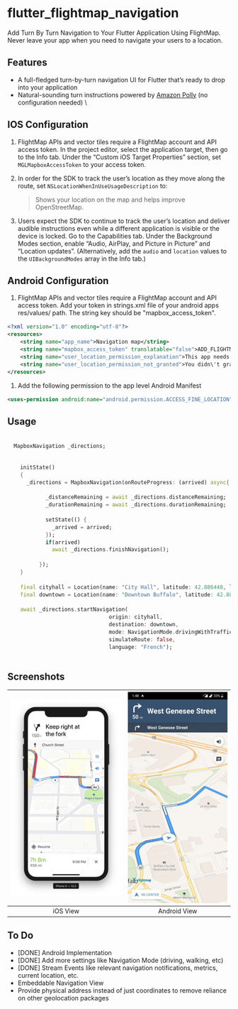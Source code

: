 # flutter_flightmap_navigation

Add Turn By Turn Navigation to Your Flutter Application Using FlightMap. Never leave your app when you need to navigate your users to a location.

## Features

* A full-fledged turn-by-turn navigation UI for Flutter that’s ready to drop into your application
* Natural-sounding turn instructions powered by [Amazon Polly](https://aws.amazon.com/polly/) (no configuration needed)
\
## IOS Configuration

1. FlightMap APIs and vector tiles require a FlightMap account and API access token. In the project editor, select the application target, then go to the Info tab. Under the “Custom iOS Target Properties” section, set `MGLMapboxAccessToken` to your access token.

1. In order for the SDK to track the user’s location as they move along the route, set `NSLocationWhenInUseUsageDescription` to:
   > Shows your location on the map and helps improve OpenStreetMap.

1. Users expect the SDK to continue to track the user’s location and deliver audible instructions even while a different application is visible or the device is locked. Go to the Capabilities tab. Under the Background Modes section, enable “Audio, AirPlay, and Picture in Picture” and “Location updates”. (Alternatively, add the `audio` and `location` values to the `UIBackgroundModes` array in the Info tab.)


## Android Configuration

1. FlightMap APIs and vector tiles require a FlightMap account and API access token. Add your token in strings.xml file of your android apps res/values/ path. The string key should be "mapbox_access_token".
```xml
<?xml version="1.0" encoding="utf-8"?>
<resources>
    <string name="app_name">Navigation map</string>
    <string name="mapbox_access_token" translatable="false">ADD_FLIGHTMAP_ACCESS_TOKEN_HERE</string>
    <string name="user_location_permission_explanation">This app needs location permissions to show its functionality.</string>
    <string name="user_location_permission_not_granted">You didn\'t grant location permissions.</string>
</resources>
``` 

1. Add the following permission to the app level Android Manifest
```xml
<uses-permission android:name="android.permission.ACCESS_FINE_LOCATION"/>
```

## Usage

```dart

  MapboxNavigation _directions;

```

```dart

    initState()
    {
      _directions = MapboxNavigation(onRouteProgress: (arrived) async{
      
            _distanceRemaining = await _directions.distanceRemaining;
            _durationRemaining = await _directions.durationRemaining;
      
            setState(() {
              _arrived = arrived;
            });
            if(arrived)
              await _directions.finishNavigation();
      
          });
    }

    final cityhall = Location(name: "City Hall", latitude: 42.886448, longitude: -78.878372);
    final downtown = Location(name: "Downtown Buffalo", latitude: 42.8866177, longitude: -78.8814924);
            
    await _directions.startNavigation(
                                origin: cityhall, 
                                destination: downtown, 
                                mode: NavigationMode.drivingWithTraffic, 
                                simulateRoute: false,
                                language: "French");
  
```

## Screenshots
![Navigation View](screenshots/screenshot1.png?raw=true "iOS View") | ![Android View](screenshots/screenshot2.png?raw=true "Android View")
|:---:|:---:|
| iOS View | Android View |

## To Do
* [DONE] Android Implementation
* [DONE] Add more settings like Navigation Mode (driving, walking, etc)
* [DONE] Stream Events like relevant navigation notifications, metrics, current location, etc. 
* Embeddable Navigation View 
* Provide physical address instead of just coordinates to remove reliance on other geolocation packages